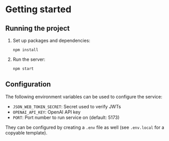 # Getting started

## Running the project

1. Set up packages and dependencies:

   ```
   npm install
   ```

2. Run the server:

   ```
   npm start
   ```

## Configuration

The following environment variables can be used to configure the service:

- `JSON_WEB_TOKEN_SECRET`: Secret used to verify JWTs
- `OPENAI_API_KEY`: OpenAI API key
- `PORT`: Port number to run service on (default: 5173)

They can be configured by creating a `.env` file as well (see `.env.local` for a copyable template).
